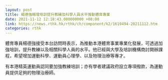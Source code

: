 ```yaml
---
layout: post
title: 楊德強稱增培訓提升教練及科學人員水平推動體育專業
date: 2021-11-12 12:18:43.000000000 +08:00
link: https://news.rthk.hk/rthk/ch/component/k2/1619494-20211112.htm
categories: rthk
---
```


體育專員楊德強接受本台訪問時表示，為推動本港體育事業專業化發展，可透過加強培訓，提升教練以及相關科學人員的水平。他已經與大學及培訓機構商討開辦課程，希望增加運動科學、運動員心理學、以及物理治療等專才。

有本港精英運動員認同要加強教練培訓；亦有學者建議政府設立專項撥款，為運動員提供足夠的物理治療師。
